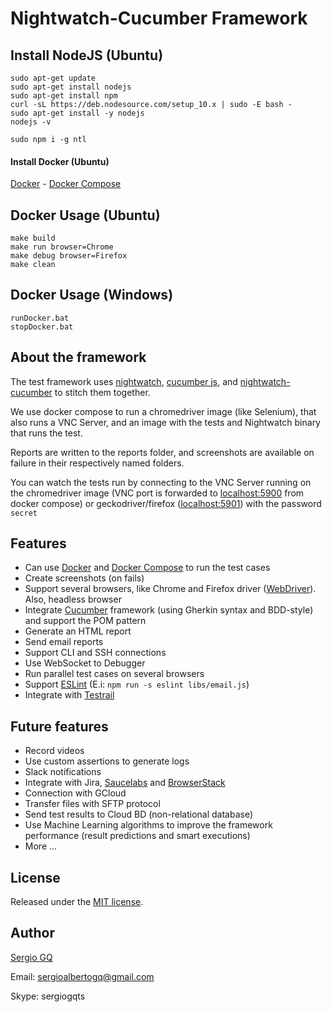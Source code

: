 # Nightwatch-Cucumber Framework

##  Install NodeJS (Ubuntu) 
```
sudo apt-get update
sudo apt-get install nodejs
sudo apt-get install npm
curl -sL https://deb.nodesource.com/setup_10.x | sudo -E bash -
sudo apt-get install -y nodejs
nodejs -v
```
```
sudo npm i -g ntl
```
#### Install Docker (Ubuntu)
[Docker](https://www.digitalocean.com/community/tutorials/how-to-install-and-use-docker-on-ubuntu-16-04) - [Docker Compose](https://docs.docker.com/compose/install/#install-compose)

## Docker Usage (Ubuntu)
```
make build
make run browser=Chrome
make debug browser=Firefox
make clean
```

## Docker Usage (Windows)
```
runDocker.bat
stopDocker.bat
```

## About the framework

The test framework uses [nightwatch](http://nightwatchjs.org/), [cucumber js](https://cucumber.io/), and [nightwatch-cucumber](https://mucsi96.github.io/nightwatch-cucumber/) to stitch them together.

We use docker compose to run a chromedriver image (like Selenium), that also runs a VNC Server, and an image with the tests and Nightwatch binary that runs the test.

Reports are written to the reports folder, and screenshots are available on failure in their respectively named folders.

You can watch the tests run by connecting to the VNC Server running on the chromedriver image (VNC port is forwarded to [localhost:5900](http://localhost:5900) from docker compose) or geckodriver/firefox ([localhost:5901](http://localhost:5901)) with the password `secret`

## Features
- Can use [Docker](https://www.docker.com/) and [Docker Compose](https://docs.docker.com/compose) to run the test cases
- Create screenshots (on fails)
- Support several browsers, like Chrome and Firefox driver ([WebDriver](https://www.w3.org/TR/webdriver/)). Also, headless browser
- Integrate [Cucumber](https://docs.cucumber.io) framework (using Gherkin syntax and BDD-style) and support the POM pattern
- Generate an HTML report
- Send email reports
- Support CLI and SSH connections
- Use WebSocket to Debugger
- Run parallel test cases on several browsers
- Support [ESLint](https://eslint.org) (E.i: `npm run -s eslint libs/email.js`)
- Integrate with [Testrail](https://secure.gurock.com/customers/testrail/trial)

## Future features
- Record videos
- Use custom assertions to generate logs
- Slack notifications
- Integrate with Jira, [Saucelabs](https://saucelabs.com) and [BrowserStack](https://www.browserstack.com)
- Connection with GCloud
- Transfer files with SFTP protocol
- Send test results to Cloud BD (non-relational database)
- Use Machine Learning algorithms to improve the framework performance (result predictions and smart executions)
- More ...

## License
Released under the [MIT license](https://opensource.org/licenses/MIT).

## Author
[Sergio GQ](https://sergioalbertogq.blogspot.com)

Email: sergioalbertogq@gmail.com

Skype: sergiogqts
